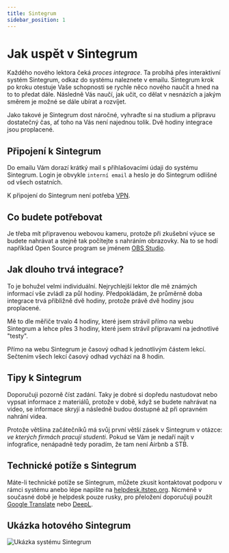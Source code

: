 ```yaml
---
title: Sintegrum
sidebar_position: 1
---
```


# Jak uspět v Sintegrum

Každého nového lektora čeká _proces integrace_. Ta probíhá přes interaktivní systém Sintegrum, odkaz do systému naleznete v emailu. Sintegrum krok po kroku otestuje Vaše schopnosti se rychle něco nového naučit a hned na to to předat dále. Následně Vás naučí, jak učit, co dělat v nesnázích a jakým směrem je možné se dále ubírat a rozvíjet.

Jako takové je Sintegrum dost náročné, vyhraďte si na studium a přípravu dostatečný čas, ať toho na Vás není najednou tolik. Dvě hodiny integrace jsou proplacené.

## Připojení k Sintegrum

Do emailu Vám dorazí krátký mail s přihlašovacími údaji do systému Sintegrum. Login je obvykle `interní email` a heslo je do Sintegrum odlišné od všech ostatních.

K připojení do Sintegrum není potřeba [VPN](../vpn).

## Co budete potřebovat

Je třeba mít připravenou webovou kameru, protože při zkušební výuce se budete nahrávat a stejně tak počítejte s nahráním obrazovky. Na to se hodí například Open Source program se jménem [OBS Studio](https://obsproject.com/cs).

## Jak dlouho trvá integrace?

To je bohužel velmi individuální. Nejrychlejší lektor dle mě známých informací vše zvládl za půl hodiny. Předpokládám, že průměrně doba integrace trvá přibližně dvě hodiny, protože právě dvě hodiny jsou proplacené.

Mě to dle měřiče trvalo 4 hodiny, které jsem strávil přímo na webu Sintegrum a lehce přes 3 hodiny, které jsem strávil přípravami na jednotlivé "testy".

Přímo na webu Sintegrum je časový odhad k jednotlivým částem lekcí. Sečtením všech lekcí časový odhad vychází na 8 hodin.

## Tipy k Sintegrum

Doporučuji pozorně číst zadání. Taky je dobré si dopředu nastudovat nebo vypsat informace z materiálů, protože v době, když se budete nahrávat na video, se informace skryjí a následně budou dostupné až při opravném nahrání videa.

Protože většina začátečníků má svůj první větší zásek v Sintegrum v otázce: _ve kterých firmách pracují studenti_. Pokud se Vám je nedaří najít v infografice, nenápadně tedy poradím, že tam není Airbnb a STB.

## Technické potíže s Sintegrum

Máte-li technické potíže se Sintegrum, můžete zkusit kontaktovat podporu v rámci systému anebo lépe napište na [helpdesk.itstep.org](https://helpdesk.itstep.org/). Nicméně v současné době je helpdesk pouze rusky, pro přeložení doporučuji použít [Google Translate](https://translate.google.com/) nebo [DeepL](https://www.deepl.com/translator).

## Ukázka hotového Sintegrum

<picture>
  <source srcset="/included/sintegrum-usermap.avif" type="image/avif" />
  <source srcset="/included/sintegrum-usermap.webp" type="image/webp" />
  <img loading="lazy" src="/included/sintegrum-usermap.jpg" alt="Ukázka systému Sintegrum" />
</picture>
